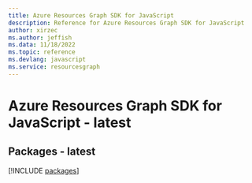 ```yaml
---
title: Azure Resources Graph SDK for JavaScript
description: Reference for Azure Resources Graph SDK for JavaScript
author: xirzec
ms.author: jeffish
ms.data: 11/18/2022
ms.topic: reference
ms.devlang: javascript
ms.service: resourcesgraph
---
```

# Azure Resources Graph SDK for JavaScript - latest
## Packages - latest
[!INCLUDE [packages](resources-graph-index.md)]